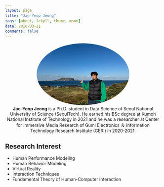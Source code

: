 ```yaml
---
layout: page
title: "Jae-Yeop Jeong"
tags: [about, Jekyll, theme, moon]
date: 2016-03-21
comments: false
---
```


<center>
    <img src="/assets/img/제주도.jpg" alt="Profile Picture" style="width: 300px; height: 200px; border-radius: 50%;">
    <br>
    <b>Jae-Yeop Jeong</b> is a Ph.D. student in Data Science of Seoul National University of Science (SeoulTech). 
    He earned his BSc degree at Kumoh National Institute of Technology in 2021 and he was a researcher at Center for Immersive Media Research of 
    Gumi Electronics ＆ Information Technology Research Institute (GERI) in 2020-2021.
</center>

## Research Interest
* Human Performance Modeling
* Human Behavior Modeling
* Virtual Reality
* Interaction Techniques
* Fundamental Theory of Human-Computer Interaction
